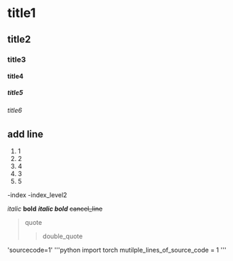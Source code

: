 # title1
## title2
### title3
#### title4
##### title5
###### title6

add line
---


1. 1
2. 2
4. 4
3. 3
5. 5

-index
  -index_level2
 
_italic_
__bold__
___italic bold___
~~cancel_line~~

>quote
>>double_quote

'sourcecode=1'
'''python
import torch
mutilple_lines_of_source_code = 1
'''
